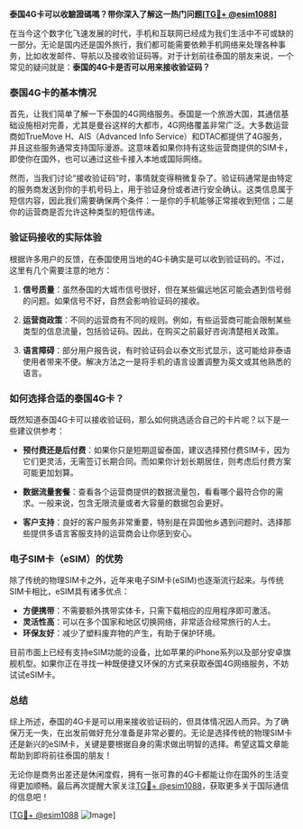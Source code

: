 **泰国4G卡可以收驗證碼嗎？带你深入了解这一热门问题[[TG💪+ @esim1088](https://t.me/s/esim1088)]**

在当今这个数字化飞速发展的时代，手机和互联网已经成为我们生活中不可或缺的一部分。无论是国内还是国外旅行，我们都可能需要依赖手机网络来处理各种事务，比如收发邮件、导航以及接收验证码等。对于计划前往泰国的朋友来说，一个常见的疑问就是：**泰国的4G卡是否可以用来接收验证码？**

### 泰国4G卡的基本情况

首先，让我们简单了解一下泰国的4G网络服务。泰国是一个旅游大国，其通信基础设施相对完善，尤其是曼谷这样的大都市，4G网络覆盖非常广泛。大多数运营商如TrueMove H、AIS（Advanced Info Service）和DTAC都提供了4G服务，并且这些服务通常支持国际漫游。这意味着如果你持有这些运营商提供的SIM卡，即使你在国外，也可以通过这些卡接入本地或国际网络。

然而，当我们讨论“接收验证码”时，事情就变得稍微复杂了。验证码通常是由特定的服务商发送到你的手机号码上，用于验证身份或者进行安全确认。这类信息属于短信内容，因此我们需要确保两个条件：一是你的手机能够正常接收到短信；二是你的运营商是否允许这种类型的短信传递。

### 验证码接收的实际体验

根据许多用户的反馈，在泰国使用当地的4G卡确实是可以收到验证码的。不过，这里有几个需要注意的地方：

1. **信号质量**：虽然泰国的大城市信号很好，但在某些偏远地区可能会遇到信号弱的问题。如果信号不好，自然会影响验证码的接收。
   
2. **运营商政策**：不同的运营商有不同的规则。例如，有些运营商可能会限制某些类型的信息流量，包括验证码。因此，在购买之前最好咨询清楚相关政策。

3. **语言障碍**：部分用户报告说，有时验证码会以泰文形式显示，这可能给非泰语使用者带来不便。解决方法之一是将手机的语言设置调整为英文或其他熟悉的语言。

### 如何选择合适的泰国4G卡？

既然知道泰国4G卡可以接收验证码，那么如何挑选适合自己的卡片呢？以下是一些建议供参考：

- **预付费还是后付费**：如果你只是短期逗留泰国，建议选择预付费SIM卡，因为它们更灵活，无需签订长期合同。而如果你计划长期居住，则考虑后付费方案可能更加划算。
  
- **数据流量套餐**：查看各个运营商提供的数据流量包，看看哪个最符合你的需求。一般来说，包含无限流量或者大容量的数据包会更好。

- **客户支持**：良好的客户服务非常重要，特别是在异国他乡遇到问题时。选择那些提供多语言客服支持的运营商会让你感到安心。

### 电子SIM卡（eSIM）的优势

除了传统的物理SIM卡之外，近年来电子SIM卡(eSIM)也逐渐流行起来。与传统SIM卡相比，eSIM具有诸多优点：

- **方便携带**：不需要额外携带实体卡，只需下载相应的应用程序即可激活。
- **灵活性高**：可以在多个国家和地区切换网络，非常适合经常旅行的人士。
- **环保友好**：减少了塑料废弃物的产生，有助于保护环境。

目前市面上已经有支持eSIM功能的设备，比如苹果的iPhone系列以及部分安卓旗舰机型。如果你正在寻找一种既便捷又环保的方式来获取泰国4G网络服务，不妨试试eSIM卡。

### 总结

综上所述，泰国的4G卡是可以用来接收验证码的，但具体情况因人而异。为了确保万无一失，在出发前做好充分准备是非常必要的。无论是选择传统的物理SIM卡还是新兴的eSIM卡，关键是要根据自身的需求做出明智的选择。希望这篇文章能帮助到即将前往泰国的朋友！

无论你是商务出差还是休闲度假，拥有一张可靠的4G卡都能让你在国外的生活变得更加顺畅。最后再次提醒大家关注[TG💪+ @esim1088](https://t.me/s/esim1088)，获取更多关于国际通信的信息吧！

[[TG💪+ @esim1088](https://t.me/s/esim1088) ![Image](https://i.postimg.cc/4NQfJmqS/Snipaste-2025-05-13-00-14-12.png)]